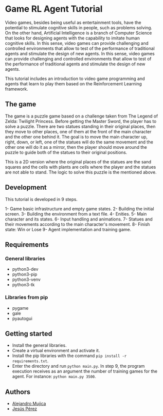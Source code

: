 # Game RL Agent Tutorial

Video games, besides being useful as entertainment tools, have the potential to stimulate cognitive skills in people,
such as problems solving. On the other hand, Artificial Intelligence is a branch of Computer Science that looks for designing
agents with the capability to imitate human cognitive skills. In this sense, video games can provide challenging and controlled
environments that allow to test of the performance of traditional agents and stimulate the design of new agents. In this sense,
video games can provide challenging and controlled environments that allow to test of the performance of traditional agents and
stimulate the design of new agents.

This tutorial includes an introduction to video game programming and agents that learn to play them based on the Reinforcement Learning framework.

## The game

The game is a puzzle game based on a challenge taken from The Legend of Zelda: Twilight Princess. Before getting the Master Sword,
the player has to solve a puzzle. There are two statues standing in their original places, then they move to other places, one of 
them at the front of the main character and the other one behind it. The goal is to move the main character up, right, down, or left,
one of the statues will do the same movement and the other one will do it as a mirror, then the player should move around the puzzle
to guide both of the statues to their original positions.

This is a 2D version where the original places of the statues are the sand squares and the cells with plants are cells where the player
and the statues are not able to stand. The logic to solve this puzzle is the mentioned above.

## Development

This tutorial is developed in 9 steps.

1- Game basic infrastructure and empty game states.
2- Building the initial screen.
3- Building the environment from a text file.
4- Enities.
5- Main character and its states.
6- Input handling and animations.
7- Statues and their movements according to the main character's movement.
8- Finish state: Win or Lose
9- Agent implementation and training game.

## Requirements

### General libraries
- python3-dev
- python3-pip
- python3-venv
- python3-tk

### Libraries from pip
- pygame
- gale
- pyautogui

## Getting started

- Install the general libraries.
- Create a virtual environment and activate it.
- Install the pip libraries with the command `pip install -r requirements.txt`.
- Enter the directory and run `python main.py`. In step 9, the program execution receives as an argument the number of training games for the agent.
  For instance: `python main.py 3500`.

## Authors
- [Alejandro Mujica](http://webdelprofesor.ula.ve/ingenieria/alejandromujica//)
- [Jesús Pérez](http://webdelprofesor.ula.ve/ingenieria/jesuspangulo/)
